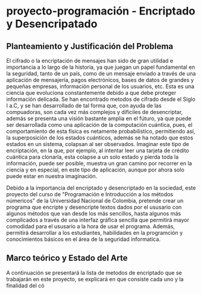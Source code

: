 # proyecto-programación - Encriptado y Desencripatado

## Planteamiento y Justificación del Problema

El cifrado o la encriptación de mensajes han sido de gran utilidad e importancia a lo largo de la historia, ya que juegan un papel fundamental en la seguridad, tanto de un país, como de un mensaje enviado a través de una aplicación de mensajería, pagos electrónicos, bases de datos de grandes y pequeñas empresas, información personal de los usuarios, etc. Esta es una ciencia que evoluciona constantemente debido a que debe proteger información delicada. Se han encontrado metodos de cifrado desde el Siglo I a.C, y se han desarrollado de tal forma que, con ayuda de las compuadoras, son cada vez más complejos y díficiles de desencriptar, además se presenta una visión bastante amplia en el fúturo, ya que puede ser desarrollada como una aplicación de la computación cuántica, pues, el comportamiento de esta física es netamente probabilistico, permitiendo así, la superposición de los estados cuánticos, además se ha notado que estos estados en un sistema, colapsan al ser observados. Imaginar este tipo de encriptación, en la que, por ejemplo, al intentar leer una tarjeta de crédito cuántica para clonarla, esta colapse a un solo estado y pierda toda la información, puede ser posible, muestra un gran camino por recorrer en la ciencia y en especial, en este tipo de aplicación, aunque por ahora solo puede estar en nuestra imaginación.

Debido a la importancia del encriptado y desencriptado en la sociedad, este proyecto del curso de "Programación e Introducción a los métodos númericos" de la Universidad Nacional de Colombia, pretende crear un programa que encripte y desencripte textos dados por el ususario con algunos métodos que van desde los más sencillos, hasta algunos más complicados a través de una interfaz gráfica sencilla que permitirá mayor comodidad para el ususario a la hora de usar el programa. Además, permitirá desarrollar a los estudiantes, habilidades en la programción y conocimientos básicos en el área de la seguridad informatica.

## Marco teórico y Estado del Arte

A continuación se presentará la lista de metodos de encriptado que se trabajarán en este proyecto, se explicará en que consiste cada uno y la finalidad del có 
